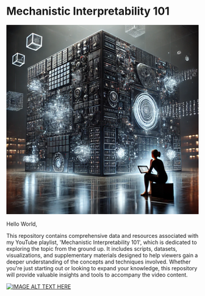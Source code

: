 # Mechanistic Interpretability 101
![display](MI101.png)


Hello World, 

This repository contains comprehensive data and resources associated with my YouTube playlist, 'Mechanistic Interpretability 101', which is dedicated to exploring the topic from the ground up.
It includes scripts, datasets, visualizations, and supplementary materials designed to help viewers gain a deeper understanding of the concepts and techniques involved.
Whether you're just starting out or looking to expand your knowledge, this repository will provide valuable insights and tools to accompany the video content.

[![IMAGE ALT TEXT HERE](http://img.youtube.com/vi/uPtvw4Lxc7s/0.jpg)](http://www.youtube.com/watch?v=uPtvw4Lxc7s)
